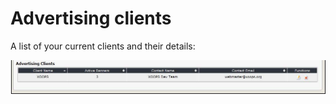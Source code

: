# Advertising clients

A list of your current clients and their details:

![img\_50.jpg](../../.gitbook/assets/img_50.jpg)

